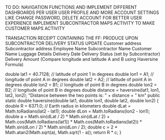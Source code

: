 TO DO:
NAVIGATION FUNCTIONS AND IMPLEMENT DIFFERENT DASHBOARDS PER USER
USER PROFILE AND MORE ACCOUNT SETTINGS LIKE CHANGE PASSWORD, DELETE ACCOUNT FOR BETTER USER EXPERIENCE
IMPLEMENT SUBCONTRACTOR MAPS ACTIVITY TO MAKE CUSTOMER MAPS ACTIVITY

TRANSACTION RECEIPT CONTAINING THE FF: PRODUCE UPON SUBCONTRACTOR DELIVERY STATUS UPDATE
Customer address
Subcontractor address
Employee Name
Subcontractor Name
Customer Name
Luggage Details
Delivery Date
Delivery Status (set by Subcontractor)
Delivery Amount (Compare longitude and latitude A and B using Haversine Formula)

double lat1 = 40.7128; // latitude of point 1 in degrees
        double lon1 = A1; // longitude of point A in degrees
        double lat2 = A2; // latitude of point A in degrees
        double lon2 = B1; // longitude of point B in degrees
        double lon2 = B2; // longitude of point B in degrees
        double distance = haversine(lat1, lon1, lat2, lon2);
        "Distance between the two points is: " + distance + " km"
public static double haversine(double lat1, double lon1, double lat2, double lon2) {
        double R = 6371.0; // Earth radius in kilometers
        double dLat = Math.toRadians(lat2 - lat1);
        double dLon = Math.toRadians(lon2 - lon1);
        double a = Math.sin(dLat / 2) * Math.sin(dLat / 2) +
                   Math.cos(Math.toRadians(lat1)) * Math.cos(Math.toRadians(lat2)) *
                   Math.sin(dLon / 2) * Math.sin(dLon / 2);
        double c = 2 * Math.atan2(Math.sqrt(a), Math.sqrt(1 - a));
        return R * c;
}
